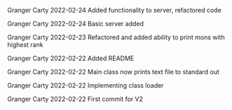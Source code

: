 Granger Carty 2022-02-24
Added functionality to server, refactored code

Granger Carty 2022-02-24
Basic server added

Granger Carty 2022-02-23
Refactored and added ability to print mons with highest rank

Granger Carty 2022-02-22
Added README

Granger Carty 2022-02-22
Main class now prints text file to standard out

Granger Carty 2022-02-22
Implementing class loader

Granger Carty 2022-02-22
First commit for V2

